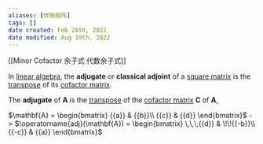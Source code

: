 ```yaml
---
aliases: [伴随矩阵]
tags: []
date created: Feb 28th, 2022
date modified: Aug 19th, 2022
---
```

[[Minor Cofactor 余子式 代数余子式]]

In [linear algebra](https://en.wikipedia.org/wiki/Linear_algebra "Linear algebra"), the **adjugate** or **classical adjoint** of a [square matrix](https://en.wikipedia.org/wiki/Square_matrix "Square matrix") is the [transpose](https://en.wikipedia.org/wiki/Transpose "Transpose") of its [cofactor matrix](https://en.wikipedia.org/wiki/Cofactor_matrix "Cofactor matrix").

The **adjugate** of **A** is the [transpose](https://en.wikipedia.org/wiki/Transpose "Transpose") of the [cofactor matrix](https://en.wikipedia.org/wiki/Cofactor_matrix "Cofactor matrix") **C** of **A**,

$\mathbf{A} = \begin{bmatrix} {{a}} & {{b}}\\ {{c}}  & {{d}} \end{bmatrix}$ -> $\operatorname{adj}(\mathbf{A}) = \begin{bmatrix} \,\,\,{{d}} & \!\!{{-b}}\\ {{-c}} & {{a}} \end{bmatrix}$